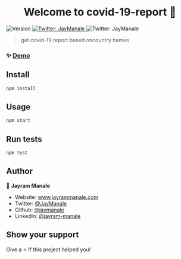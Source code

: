 <h1 align="center">Welcome to covid-19-report 👋</h1>
<p>
  <img alt="Version" src="https://img.shields.io/badge/version-1.0.0-blue.svg?cacheSeconds=2592000" />
  <a href="https://twitter.com/JayManale" target="_blank">
    <img alt="Twitter: JayManale" src="https://img.shields.io/twitter/follow/JayManale.svg?style=social" />
  </a>
  <img alt="Twitter: JayManale" src="https://img.shields.io/github/last-commit/jaymanale/covid-19-report" />
</p>

> get covid-19 report based oncountry names

### ✨ [Demo](https://covid-19-report-react.netlify.app/)

## Install

```sh
npm install
```

## Usage

```sh
npm start
```

## Run tests

```sh
npm test
```

## Author

👤 **Jayram Manale**

- Website: www.jayrammanale.com
- Twitter: [@JayManale](https://twitter.com/JayManale)
- Github: [@jaymanale](https://github.com/jaymanale)
- LinkedIn: [@jayram-manale](https://linkedin.com/in/jayram-manale)

## Show your support

Give a ⭐️ if this project helped you!
